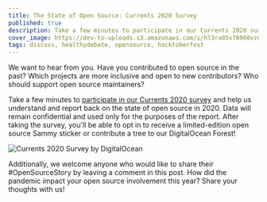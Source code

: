 ```yaml
---
title: The State of Open Source: Currents 2020 Survey
published: true
description: Take a few minutes to participate in our Currents 2020 survey and help us understand and report back on the state of open source in 2020.
cover_image: https://dev-to-uploads.s3.amazonaws.com/i/hl3ra05v76960vzeuy8v.png
tags: discuss, healthydebate, opensource, hacktoberfest
---
```


We want to hear from you. Have you contributed to open source in the past? Which projects are more inclusive and open to new contributors? Who should support open source maintainers? 

Take a few minutes to [participate in our Currents 2020 survey](http://do.co/currents2020) and help us understand and report back on the state of open source in 2020. Data will remain confidential and used only for the purposes of the report. After taking the survey, you'll be able to opt in to receive a limited-edition open source Sammy sticker or contribute a tree to our DigitalOcean Forest! 

![Currents 2020 Survey by DigitalOcean](https://dev-to-uploads.s3.amazonaws.com/i/276r4v4jb85fv3g0o1ff.png)

Additionally, we welcome anyone who would like to share their #OpenSourceStory by leaving a comment in this post. How did the pandemic impact your open source involvement this year? Share your thoughts with us!
